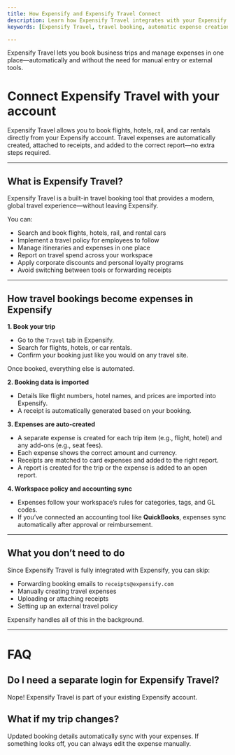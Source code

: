 ```yaml
---
title: How Expensify and Expensify Travel Connect
description: Learn how Expensify Travel integrates with your Expensify account to automate business travel booking and expense reporting.
keywords: [Expensify Travel, travel booking, automatic expense creation, flight expense, hotel booking, car rental, SmartScan, travel integration, trip automation, book business travel]

---
```


Expensify Travel lets you book business trips and manage expenses in one place—automatically and without the need for manual entry or external tools.

# Connect Expensify Travel with your account
Expensify Travel allows you to book flights, hotels, rail, and car rentals directly from your Expensify account. Travel expenses are automatically created, attached to receipts, and added to the correct report—no extra steps required.

---

## What is Expensify Travel?

Expensify Travel is a built-in travel booking tool that provides a modern, global travel experience—without leaving Expensify.

You can:
- Search and book flights, hotels, rail, and rental cars
- Implement a travel policy for employees to follow
- Manage itineraries and expenses in one place
- Report on travel spend across your workspace
- Apply corporate discounts and personal loyalty programs
- Avoid switching between tools or forwarding receipts

---

## How travel bookings become expenses in Expensify

**1. Book your trip**
- Go to the `Travel` tab in Expensify.
- Search for flights, hotels, or car rentals.
- Confirm your booking just like you would on any travel site.

Once booked, everything else is automated.

**2. Booking data is imported**
- Details like flight numbers, hotel names, and prices are imported into Expensify.
- A receipt is automatically generated based on your booking.

**3. Expenses are auto-created**
- A separate expense is created for each trip item (e.g., flight, hotel) and any add-ons (e.g., seat fees).
- Each expense shows the correct amount and currency.
- Receipts are matched to card expenses and added to the right report.
- A report is created for the trip or the expense is added to an open report.

**4. Workspace policy and accounting sync**
- Expenses follow your workspace’s rules for categories, tags, and GL codes.
- If you’ve connected an accounting tool like **QuickBooks**, expenses sync automatically after approval or reimbursement.

---

## What you don’t need to do

Since Expensify Travel is fully integrated with Expensify, you can skip:
- Forwarding booking emails to `receipts@expensify.com`
- Manually creating travel expenses
- Uploading or attaching receipts
- Setting up an external travel policy

Expensify handles all of this in the background.

---

# FAQ

## Do I need a separate login for Expensify Travel?

Nope! Expensify Travel is part of your existing Expensify account.

## What if my trip changes?

Updated booking details automatically sync with your expenses. If something looks off, you can always edit the expense manually.

